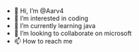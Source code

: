 - 👋 Hi, I’m @Aarv4
- 👀 I’m interested in coding
- 🌱 I’m currently learning java
- 💞️ I’m looking to collaborate on microsoft
- 📫 How to reach me 

<!---
Aarv4/Aarv4 is a ✨ special ✨ repository because its `README.md` (this file) appears on your GitHub profile.
You can click the Preview link to take a look at your changes.
--->
